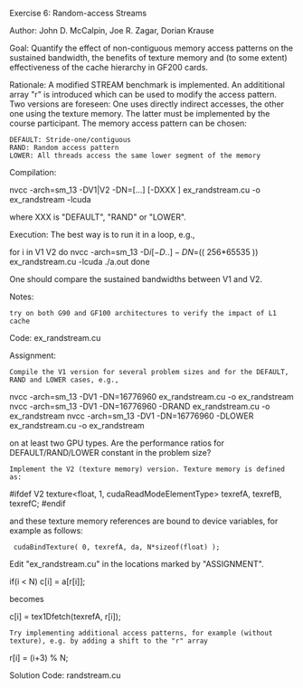Exercise 6: Random-access Streams

Author: John D. McCalpin, Joe R. Zagar, Dorian Krause

Goal: Quantify the effect of non-contiguous memory access patterns on the sustained bandwidth, the benefits of texture memory and (to some extent) effectiveness of the cache hierarchy in GF200 cards.

Rationale: A modified STREAM benchmark is implemented. An addititional array "r" is introduced which can be used to modify the access pattern. Two versions are foreseen: One uses directly indirect accesses, the other one using the texture memory. The latter must be implemented by the course participant. The memory access pattern can be chosen:

    DEFAULT: Stride-one/contiguous
    RAND: Random access pattern
    LOWER: All threads access the same lower segment of the memory 

Compilation:

 nvcc -arch=sm_13 -DV1|V2 -DN=[...] [-DXXX ] ex_randstream.cu -o ex_randstream -lcuda

where XXX is "DEFAULT", "RAND" or "LOWER".

Execution: The best way is to run it in a loop, e.g.,

 for i in V1 V2 
 do 
   nvcc -arch=sm_13 -D${i} [-D..] -DN=$(( 256*65535 )) ex_randstream.cu -lcuda
   ./a.out
 done

One should compare the sustained bandwidths between V1 and V2.

Notes:

    try on both G90 and GF100 architectures to verify the impact of L1 cache 

Code: ex_randstream.cu

Assignment:

    Compile the V1 version for several problem sizes and for the DEFAULT, RAND and LOWER cases, e.g., 

 nvcc -arch=sm_13 -DV1 -DN=16776960 ex_randstream.cu -o ex_randstream
 nvcc -arch=sm_13 -DV1 -DN=16776960 -DRAND ex_randstream.cu -o ex_randstream
 nvcc -arch=sm_13 -DV1 -DN=16776960 -DLOWER ex_randstream.cu -o ex_randstream

on at least two GPU types. Are the performance ratios for DEFAULT/RAND/LOWER constant in the problem size?

    Implement the V2 (texture memory) version. Texture memory is defined as: 

 #ifdef V2
 texture<float, 1, cudaReadModeElementType> texrefA,
                                          texrefB,
                                          texrefC;
 #endif

and these texture memory references are bound to device variables, for example as follows:

     cudaBindTexture( 0, texrefA, da, N*sizeof(float) );

Edit "ex_randstream.cu" in the locations marked by "ASSIGNMENT".

   if(i < N)
       c[i] = a[r[i]];

becomes

 c[i] = tex1Dfetch(texrefA, r[i]);

    Try implementing additional access patterns, for example (without texture), e.g. by adding a shift to the "r" array 

 r[i] = (i+3) % N;

Solution Code: randstream.cu 

